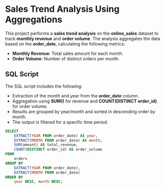 # Sales Trend Analysis Using Aggregations

This project performs a **sales trend analysis** on the **online_sales** dataset to track **monthly revenue** and **order volume**. The analysis aggregates the data based on the **order_date**, calculating the following metrics:

- **Monthly Revenue**: Total sales amount for each month.
- **Order Volume**: Number of distinct orders per month.

## SQL Script

The SQL script includes the following:

- Extraction of the month and year from the **order_date** column.
- Aggregation using **SUM()** for revenue and **COUNT(DISTINCT order_id)** for order volume.
- Results are grouped by year/month and sorted in descending order by month.
- The output is filtered for a specific time period.

```sql
SELECT 
    EXTRACT(YEAR FROM order_date) AS year,
    EXTRACT(MONTH FROM order_date) AS month,
    SUM(amount) AS total_revenue,
    COUNT(DISTINCT order_id) AS order_volume
FROM 
    orders
GROUP BY 
    EXTRACT(YEAR FROM order_date),
    EXTRACT(MONTH FROM order_date)
ORDER BY 
    year DESC, month DESC;
